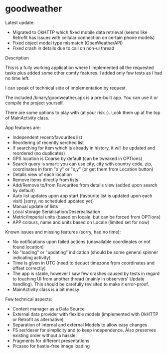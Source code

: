 # goodweather

Latest update:
- Migrated to OkHTTP which fixed mobile data retrieval (seems like Retrofit has issues with cellular connection on certain phone models)
- Fixed object model type mismatch (OpenWeatherAPI)
- Fixed crash in details due to call on non-ui thread

Description

This is a fully working application where I implemented all the requested tasks plus added some other comfy features.
I added only few tests as I had no time left.

I can speak of technical side of implementation by request.

The included /binary/goodweather.apk is a pre-built app. You can use it or compile the project yourself.

There are some options to play with (at your risk :). Look them up at the top of MainActivity class.

App features are:

- Independent recent/favourites list
- Reordering of recently serched list
- If searching for item which is already in history, it will be updated and reordered (no duplicates)
- GPS location is Coarse by default (can be tweaked in OPTions)
- Search query is smart: you can use city, city with country code, zip, coordinates in form "x y" or "x,y" (or get them from Location button)
- Details view of each location
- Remove items directly from lists
- Add/Remove to/from Favourites from details view (added upon search by default)
- Auto list updates upon app start (favourite list is updated upon each visit) [sorry, no scheduled updated yet]
- Manual update of lists
- Local storage Serialisation/Deserealisation 
- Metric/Imperial units (based on locale, but can be forced from OPTions)
- APP colours, name and units based on Locale (limited set for now)

Known issues and missing features (sorry, had no time):
- No notifications upon failed actions (unavailable coordinates or not found location)
- No "loading" or "updating" indication (should be some general spinner indicating activity)
- Time is given in UTC (need to deduct timezone from coordinates and offset correctly)
- The app is stable, however I saw few crashes caused by tests in regard to touching UI from another thread (mainly in observers' Update handling). This should be carefully revisited to make it error-proof.
- MainActivity class is a bit messy


Few technical aspects:
- Content manager as a Data Source
- External data provider with flexible models (implemented with OkHTTP or Retrofit as alternative)
- Separation of internal and external Models to allow easy changes
- FS ser/deser for simplicity and to keep independence. Also preserves existing order without a hassle.
- Fragments for different presentations
- Picasso for hastle-free image loading
